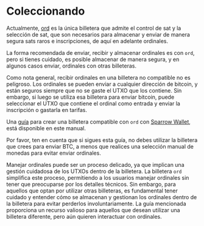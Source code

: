 Coleccionando
==========

Actualmente, [ord](https://github.com/ordinals/ord/) es la única billetera que admite el control de sat y la selección de sat, que son necesarios para almacenar y enviar de manera segura sats raros e inscripciones, de aquí en adelante ordinales.

La forma recomendada de enviar, recibir y almacenar ordinales es con `ord`, pero si tienes cuidado, es posible almacenar de manera segura, y en algunos casos enviar, ordinales con otras billeteras.

Como nota general, recibir ordinales en una billetera no compatible no es peligroso. Los ordinales se pueden enviar a cualquier dirección de bitcoin, y están seguros siempre que no se gaste el UTXO que los contiene. Sin embargo, si luego se utiliza esa billetera para enviar bitcoin, puede seleccionar el UTXO que contiene el ordinal como entrada y enviar la inscripción o gastarla en tarifas.

Una [guía](collecting/sparrow-wallet.md) para crear una billetera compatible con `ord` con [Sparrow Wallet](https://sparrowwallet.com/), está disponible en este manual.

Por favor, ten en cuenta que si sigues esta guía, no debes utilizar la billetera que crees para enviar BTC, a menos que realices una selección manual de monedas para evitar enviar ordinales.

Manejar ordinales puede ser un proceso delicado, ya que implican una gestión cuidadosa de los UTXOs dentro de la billetera. La billetera `ord` simplifica este proceso, permitiendo a los usuarios manejar ordinales sin tener que preocuparse por los detalles técnicos. Sin embargo, para aquellos que optan por utilizar otras billeteras, es fundamental tener cuidado y entender cómo se almacenan y gestionan los ordinales dentro de la billetera para evitar perderlos involuntariamente. La guía mencionada proporciona un recurso valioso para aquellos que desean utilizar una billetera diferente, pero aún quieren interactuar con ordinales.
